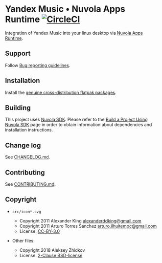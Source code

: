 Yandex Music • Nuvola Apps Runtime [![CircleCI](https://circleci.com/gh/tiliado/nuvola-app-yandex-music/tree/master.svg?style=svg)](https://circleci.com/gh/tiliado/nuvola-app-yandex-music/tree/master)
=================================

Integration of Yandex Music into your linux desktop via
[Nuvola Apps Runtime](https://github.com/tiliado/nuvolaruntime).
 
Support
-------

Follow [Bug reporting guidelines](https://github.com/tiliado/nuvolaruntime/wiki/Bug-Reporting-Guidelines).

Installation
------------

Install the [genuine cross-distribution flatpak packages](https://nuvola.tiliado.eu/app/yandex_music/).

Building
--------

This project uses [Nuvola SDK](https://github.com/tiliado/nuvolasdk#create-new-project). Please refer to
the [Build a Project Using Nuvola SDK](https://github.com/tiliado/nuvolasdk#build-a-project-using-nuvola-sdk)
page in order to obtain information about dependencies and installation instructions.

Change log
----------

See [CHANGELOG.md](./CHANGELOG.md).

Contributing
------------

See [CONTRIBUTING.md](./CONTRIBUTING.md).

Copyright
---------

  - `src/icon*.svg`
    + Copyright 2011 Alexander King <alexanderddking@gmail.com>
    + Copyright 2011 Arturo Torres Sánchez <arturo.ilhuitemoc@gmail.com>
    + License: [CC-BY-3.0](./LICENSE-CC-BY.txt)

  - Other files:
    + Copyright 2018 Aleksey Zhidkov <None>
    + License: [2-Clause BSD-license](./LICENSE-BSD.txt)
